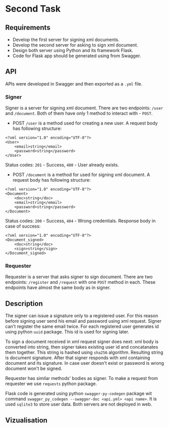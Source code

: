 # Second Task
## Requirements
- Develop the first server for signing xml documents.
- Develop the second server for asking to sign xml document.
- Design both server using Python and its framework Flask.
- Code for Flask app should be generated using from Swagger. 

## API 
APIs were developed in Swagger and then exported as a `.yml` file. 
### Signer
Signer is a server for signing xml document. There are two endpoints: `/user` and `/document`. Both of them have only 1 method to interact with - `POST`. 

- POST `/user` is a method used for creating a new user. A request body has following structure:
```
<?xml version="1.0" encoding="UTF-8"?>
<User>
	<email>string</email>
	<password>string</password>
</User>
```
Status codes: `201` - Success, `400` - User already exists.

- POST `/document` is a method for used for signing xml document. A request body has following structure:
```
<?xml version="1.0" encoding="UTF-8"?>
<Document>
	<doc>string</doc>
	<email>string</email>
	<password>string</password>
</Document>
```
Status codes: `200` - Success, `404` - Wrong credentials.
Response body in case of success:
```
<?xml version="1.0" encoding="UTF-8"?>
<Document_signed>
	<doc>string</doc>
	<sign>string</sign>
</Document_signed>
```
### Requester
Requester is a server that asks signer to sign document. There are two endpoints: `/register` and `/request` with one `POST` method in each. These endpoints have almost the same body as in signer. 

## Description
The signer can issue a signature only to a registered user. For this reason before signing user send his email and password using xml request. Signer can't register the same email twice. For each registered user generates id using python `uuid` package. This id is used for signing later. 

To sign a document received in xml request signer does next: xml body is converted into string, then signer takes existing user id and concatanates them together. This string is hashed using `sha256` algorithm. Resulting string is document signature. After that signer responds with xml containing document and its signature. In case user doesn't exist or password is wrong document won't be signed.

Requester has similar methods' bodies as signer. To make a request from requester we use `requests` python package.

Flask code is generated using python `swagger-py-codegen` package wit command `swagger_py_codegen --swagger-doc <api.yml> <api name>`. It is used `sqlite3` to store user data. Both servers are not deployed in web.

## Vizualisation
